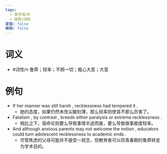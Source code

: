 ```yaml
---
tags:
  - 首字母/R
  - 级别/GRE
掌握: false
模糊: false
---
```

# 词义
- #词性/n  鲁莽；轻率；不顾一切；粗心大意；大意
# 例句
- If her manner was still harsh , recklessness had tempered it .
	- 她的态度，如果仍然未改尖酸刻薄，那么轻率则使其不那么厉害了。
- Fatalism , by contrast , breeds either paralysis or extreme recklessness .
	- 相比之下，宿命论则要么导致事情半途而废，要么导致做事极度轻率。
- And although anxious parents may not welcome the notion , educators could turn adolescent recklessness to academic ends .
	- 尽管焦虑的父母可能并不接受一观念，但教育者可以将青春期的鲁莽转变为学术目的。
